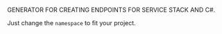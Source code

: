 GENERATOR FOR CREATING ENDPOINTS FOR SERVICE STACK AND C#.

Just change the `namespace` to fit your project.
